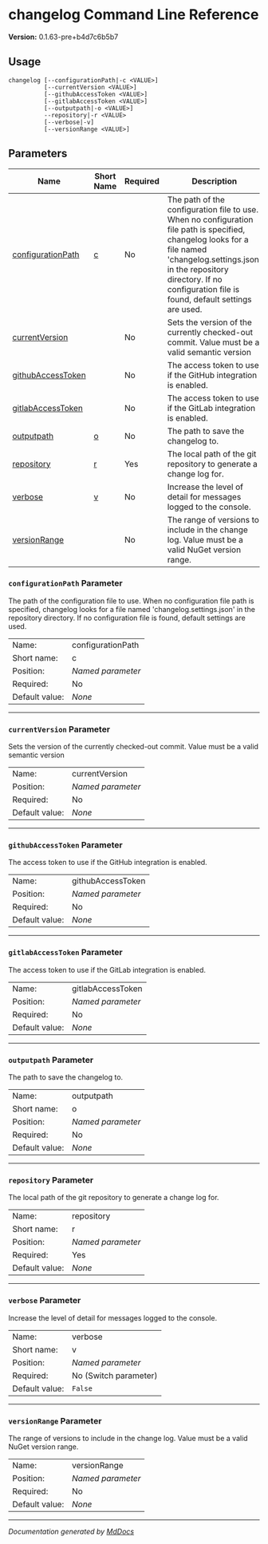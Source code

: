 ﻿# changelog Command Line Reference

**Version:** 0.1.63\-pre+b4d7c6b5b7

## Usage

```
changelog [--configurationPath|-c <VALUE>]
          [--currentVersion <VALUE>]
          [--githubAccessToken <VALUE>]
          [--gitlabAccessToken <VALUE>]
          [--outputpath|-o <VALUE>]
          --repository|-r <VALUE>
          [--verbose|-v]
          [--versionRange <VALUE>]
```

## Parameters

| Name                                              | Short Name                        | Required | Description                                                                                                                                                                                                                                    |
| ------------------------------------------------- | --------------------------------- | -------- | ---------------------------------------------------------------------------------------------------------------------------------------------------------------------------------------------------------------------------------------------- |
| [configurationPath](#configurationpath-parameter) | [c](#configurationpath-parameter) | No       | The path of the configuration file to use. When no configuration file path is specified, changelog looks for a file named 'changelog.settings.json' in the repository directory. If no configuration file is found, default settings are used. |
| [currentVersion](#currentversion-parameter)       |                                   | No       | Sets the version of the currently checked\-out commit. Value must be a valid semantic version                                                                                                                                                  |
| [githubAccessToken](#githubaccesstoken-parameter) |                                   | No       | The access token to use if the GitHub integration is enabled.                                                                                                                                                                                  |
| [gitlabAccessToken](#gitlabaccesstoken-parameter) |                                   | No       | The access token to use if the GitLab integration is enabled.                                                                                                                                                                                  |
| [outputpath](#outputpath-parameter)               | [o](#outputpath-parameter)        | No       | The path to save the changelog to.                                                                                                                                                                                                             |
| [repository](#repository-parameter)               | [r](#repository-parameter)        | Yes      | The local path of the git repository to generate a change log for.                                                                                                                                                                             |
| [verbose](#verbose-parameter)                     | [v](#verbose-parameter)           | No       | Increase the level of detail for messages logged to the console.                                                                                                                                                                               |
| [versionRange](#versionrange-parameter)           |                                   | No       | The range of versions to include in the change log. Value must be a valid NuGet version range.                                                                                                                                                 |

### `configurationPath` Parameter

The path of the configuration file to use. When no configuration file path is specified, changelog looks for a file named 'changelog.settings.json' in the repository directory. If no configuration file is found, default settings are used.

|                |                   |
| -------------- | ----------------- |
| Name:          | configurationPath |
| Short name:    | c                 |
| Position:      | *Named parameter* |
| Required:      | No                |
| Default value: | *None*            |

___

### `currentVersion` Parameter

Sets the version of the currently checked\-out commit. Value must be a valid semantic version

|                |                   |
| -------------- | ----------------- |
| Name:          | currentVersion    |
| Position:      | *Named parameter* |
| Required:      | No                |
| Default value: | *None*            |

___

### `githubAccessToken` Parameter

The access token to use if the GitHub integration is enabled.

|                |                   |
| -------------- | ----------------- |
| Name:          | githubAccessToken |
| Position:      | *Named parameter* |
| Required:      | No                |
| Default value: | *None*            |

___

### `gitlabAccessToken` Parameter

The access token to use if the GitLab integration is enabled.

|                |                   |
| -------------- | ----------------- |
| Name:          | gitlabAccessToken |
| Position:      | *Named parameter* |
| Required:      | No                |
| Default value: | *None*            |

___

### `outputpath` Parameter

The path to save the changelog to.

|                |                   |
| -------------- | ----------------- |
| Name:          | outputpath        |
| Short name:    | o                 |
| Position:      | *Named parameter* |
| Required:      | No                |
| Default value: | *None*            |

___

### `repository` Parameter

The local path of the git repository to generate a change log for.

|                |                   |
| -------------- | ----------------- |
| Name:          | repository        |
| Short name:    | r                 |
| Position:      | *Named parameter* |
| Required:      | Yes               |
| Default value: | *None*            |

___

### `verbose` Parameter

Increase the level of detail for messages logged to the console.

|                |                       |
| -------------- | --------------------- |
| Name:          | verbose               |
| Short name:    | v                     |
| Position:      | *Named parameter*     |
| Required:      | No (Switch parameter) |
| Default value: | `False`               |

___

### `versionRange` Parameter

The range of versions to include in the change log. Value must be a valid NuGet version range.

|                |                   |
| -------------- | ----------------- |
| Name:          | versionRange      |
| Position:      | *Named parameter* |
| Required:      | No                |
| Default value: | *None*            |

___

*Documentation generated by [MdDocs](https://github.com/ap0llo/mddocs)*
